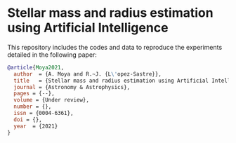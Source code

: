 # Stellar mass and radius estimation using Artificial Intelligence
This repository includes the codes and data to reproduce the experiments detailed in the following paper:

```bibtex
@article{Moya2021,
  author  = {A. Moya and R.~J. {L\'opez-Sastre}},
  title   = {Stellar mass and radius estimation using Artificial Intelligence},
  journal = {Astronomy & Astrophysics},
  pages = {--},
  volume = {Under review},
  number = {},
  issn = {0004-6361},
  doi = {},
  year	= {2021}
}
```
